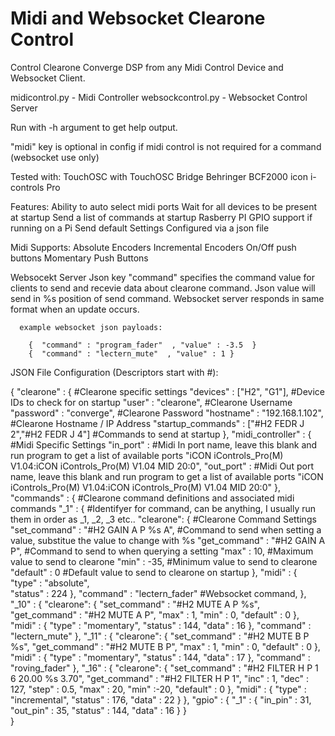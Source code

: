 # Midi and Websocket Clearone Control
Control Clearone Converge DSP from any Midi Control Device and Websocket Client.

midicontrol.py - Midi Controller
websockcontrol.py - Websocket Control Server

Run with -h argument to get help output.

"midi" key is optional in config if midi control is not required for a command (websocket use only)

Tested with:
  TouchOSC with TouchOSC Bridge
  Behringer BCF2000
  icon i-controls Pro

Features:
      Ability to auto select midi ports
      Wait for all devices to be present at startup
      Send a list of commands at startup
      Rasberry PI GPIO support if running on a Pi
      Send default Settings
      Configured via a json file
      
Midi Supports:
      Absolute Encoders
      Incremental Encoders
      On/Off push buttons
      Momentary Push Buttons

Websocekt Server
      Json key "command" specifies the command value for clients to send and recevie data about clearone command.  Json value will send in %s position of send command.
      Websocket server responds in same format when an update occurs.
      
      example websocket json payloads:
      
        {  "command" : "program_fader"  , "value" : -3.5  }
        {  "command" : "lectern_mute"  , "value" : 1 }

JSON File Configuration (Descriptors start with #):

{
    "clearone" : {                    #Clearone specific settings
        "devices" : ["H2", "G1"],     #Device IDs to check for on startup
        "user" : "clearone",          #Clearone Username
        "password" : "converge",      #Clearone Password
        "hostname" : "192.168.1.102", #Clearone Hostname / IP Address
        "startup_commands" : ["#H2 FEDR J 2","#H2 FEDR J 4"]  #Commands to send at startup
    }, 
    "midi_controller" : {         #Midi Specific Settings
        "in_port" :               #Midi In port name, leave this blank and run program to get a list of available ports
            "iCON iControls_Pro(M) V1.04:iCON iControls_Pro(M) V1.04 MID 20:0",
        "out_port" :               #Midi Out port name, leave this blank and run program to get a list of available ports
            "iCON iControls_Pro(M) V1.04:iCON iControls_Pro(M) V1.04 MID 20:0"
    },
    "commands" : {            #Clearone command definitions and associated midi commands
        "_1" : {              #Identifyer for command, can be anything, I usually run them in order as _1, _2, _3 etc..
            "clearone": {     #Clearone Command Settings
                "set_command" : "#H2 GAIN A P %s A",      #Command to send when setting a value, substitue the value to change with %s
                "get_command" : "#H2 GAIN A P",       #Command to send to when querying a setting 
                "max" : 10,         #Maximum value to send to clearone
                "min" : -35,        #Minimum value to send to clearone
                "default" : 0       #Default value to send to clearone on startup
            },
            "midi" : {
                "type" : "absolute",    
                "status" : 224
            },
            "command" : "lectern_fader"  #Websocket command,
        },  
        "_10" : {
            "clearone": {
                "set_command" : "#H2 MUTE A P %s",
                "get_command" : "#H2 MUTE A P",
                "max" : 1,
                "min" : 0,
                "default" : 0
            },
            "midi" : {
                "type" : "momentary",
                "status" : 144,
                "data" : 16
            },
            "command" : "lectern_mute" 
        },
        "_11" : {
            "clearone": {
                "set_command" : "#H2 MUTE B P %s",
                "get_command" : "#H2 MUTE B P",
                "max" : 1,
                "min" : 0,
                "default" : 0
            },
            "midi" : {
                "type" : "momentary",
                "status" : 144,
                "data" : 17
            },
            "command" : "roving_fader"
        },
        "_16" : {
            "clearone": {
                "set_command" : "#H2 FILTER H P 1 6 20.00 %s 3.70",
                "get_command" : "#H2 FILTER H P 1",
                "inc" : 1,
                "dec" : 127,
                "step" : 0.5,
                "max" : 20,
                "min" :-20,
                "default" : 0
            },
            "midi" : {
                "type" : "incremental",
                "status" : 176,
                "data" : 22
            } 
    }, 
    "gpio" : {
        "_1" : {
            "in_pin" : 31,
            "out_pin" : 35,
            "status" : 144,
            "data"  : 16
        }
    }  
}



